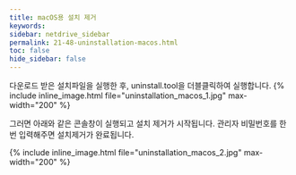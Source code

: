 ```yaml
---
title: macOS용 설치 제거
keywords:
sidebar: netdrive_sidebar
permalink: 21-48-uninstallation-macos.html
toc: false
hide_sidebar: false
---
```


다운로드 받은 설치파일을 실행한 후, uninstall.tool을 더블클릭하여 실행합니다.
{% include inline_image.html file="uninstallation_macos_1.jpg" max-width="200" %}

그러면 아래와 같은 콘솔창이 실행되고 설치 제거가 시작됩니다. 관리자 비밀번호를 한번 입력해주면 설치제거가 완료됩니다.

{% include inline_image.html file="uninstallation_macos_2.jpg" max-width="200" %}

